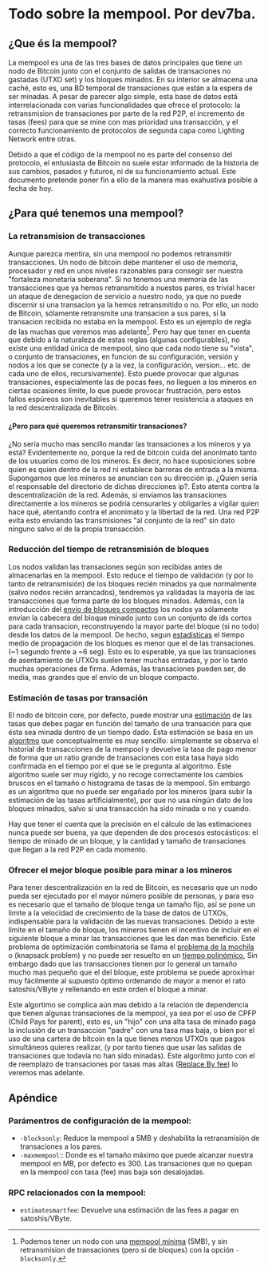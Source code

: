 # Todo sobre la mempool. Por dev7ba.

## ¿Que és la mempool?

La mempool es una de las tres bases de datos principales que tiene un nodo de Bitcoin junto con el conjunto de salidas de transaciones no gastadas (UTXO set) y los bloques minados. En su interior se almacena una caché, esto es, una BD temporal de transaciones que están a la espera de ser minadas. A pesar de parecer algo simple, esta base de datos está interrelacionada con varias funcionalidades que ofrece el protocolo: la retransmision de transaciones por parte de la red P2P, el incremento de tasas (fees) para que se mine con mas prioridad una transacción, y el correcto funcionamiento de protocolos de segunda capa como Lighting Network entre otras. 

Debido a que el código de la mempool no es parte del consenso del protocolo, el entusiasta de Bitcoin no suele estar informado de la historia de sus cambios, pasados y futuros, ni de su funcionamiento actual. Este documento pretende poner fin a ello de la manera mas exahustiva posible a fecha de hoy.

## ¿Para qué tenemos una mempool?

### La retransmision de transacciones

Aunque parezca mentira, sin una mempool no podemos retransmitir transacciones. Un nodo de bitcoin debe mantener el uso de memoria, procesador y red en unos niveles razonables para consegir ser nuestra "fortaleza monetaria soberana". Si no tenemos una memoria de las transacciones que ya hemos retransmitido a nuestos pares, es trivial hacer un ataque de denegacion de servicio a nuestro nodo, ya que no puede discernir si una transacion ya la hemos retransmitido o no. Por ello, un nodo de Bitcoin, sólamente retransmite una transacion a sus pares, si la transacion recibida no estaba en la mempool. Esto es un ejemplo de regla de las muchas que veremos mas adelante[^1]. Pero hay que tener en cuenta que debido a la naturaleza de estas reglas (algunas configurables), no existe una entidad única de mempool, sino que cada nodo tiene su "vista", o conjunto de transaciones, en funcion de su configuración, versión y nodos a los que se conecte (y a la vez, la configuración, version... etc. de cada uno de ellos, recursivamente). Esto puede provocar que algunas transaciones, especialmente las de pocas fees, no lleguen a los mineros en ciertas ocasiones límite, lo que puede provocar frustración, pero estos fallos espúreos son inevitables si queremos tener resistencia a ataques en la red descentralizada de Bitcoin.

#### ¿Pero para qué queremos retransmitir transaciones?

¿No sería mucho mas sencillo mandar las transaciones a los mineros y ya está? Evidentemente no, porque la red de bitcoin cuida del anonimato tanto de los usuarios como de los mineros. Es decir, no hace suposiciones sobre quien es quien dentro de la red ni establece barreras de entrada a la misma. Supongamos que los mineros se anuncian con su dirección ip. ¿Quien sería el responsable del directorio de dichas direcciones ip?. Esto atenta contra la descentralización de la red. Además, si enviamos las transaciones directamente a los mineros se podría censurarles y obligarles a vigilar quien hace qué, atentando contra el anonimato y la libertad de la red. Una red P2P evita esto enviando las transmisiones "al conjunto de la red" sin dato ninguno salvo el de la propia transacción.

### Reducción del tiempo de retransmisión de bloques

Los nodos validan las transaciones según son recibidas antes de almacenarlas en la mempool. Esto reduce el tiempo de validación (y por lo tanto de retransmisión) de los bloques recién minados ya que normalmente (salvo nodos recién arrancados), tendremos ya validadas la mayoría de las transacciones que forma parte de los bloques minados. Además, con la introducción del [envío de bloques compactos](https://bitcoinops.org/en/topics/compact-block-relay/) los nodos ya sólamente envían la cabecera del bloque minado junto con un conjunto de ids cortos para cada transacion, reconstruyendo la mayor parte del bloque (si no todo) desde los datos de la mempool. De hecho, segun [estadísticas](https://www.dsn.kastel.kit.edu/bitcoin/#nodes) el tiempo medio de propagación de los bloques es menor que el de las transaciones. (~1 segundo frente a ~6 seg). Esto es lo esperable, ya que las transaciones de asentamiento de UTXOs suelen tener muchas entradas, y por lo tanto muchas operaciones de firma. Además, las transaciones pueden ser, de media, mas grandes que el envío de un bloque compacto.

### Estimación de tasas por transación

El nodo de bitcoin core, por defecto, puede mostrar una [estimación](https://mempoolexplorer.com/feeEstimation) de las tasas que debes pagar en función del tamaño de una transación para que ésta sea minada dentro de un tiempo dado. Esta estimación se basa en un [algoritmo](https://gist.github.com/morcos/d3637f015bc4e607e1fd10d8351e9f41) que conceptualmente es muy sencillo: simplemente se observa el historial de transacciones de la mempool y devuelve la tasa de pago menor de forma que un ratio grande de transaciones con esta tasa haya sido confirmada en el tiempo por el que se le pregunta al algoritmo. Éste algoritmo suele ser muy rígido, y no recoge correctamente los cambios bruscos en el tamaño o histograma de tasas de la mempool. Sin embargo es un algoritmo que no puede ser engañado por los mineros (para subir la estimación de las tasas artificialmente), por que no usa ningún dato de los bloques minados, salvo si una transacción ha sido minada o no y cuando. 

Hay que tener el cuenta que la precisión en el cálculo de las estimaciones nunca puede ser buena, ya que dependen de dos procesos estocásticos: el tiempo de minado de un bloque, y la cantidad y tamaño de transaciones que llegan a la red P2P en cada momento.

### Ofrecer el mejor bloque posible para minar a los mineros

Para tener descentralización en la red de Bitcoin, es necesario que un nodo pueda ser ejecutado por el mayor número posible de personas, y para eso es necesario que el tamaño de bloque tenga un tamaño fijo, así se pone un límite a la velocidad de crecimiento de la base de datos de UTXOs, indispensable para la validación de las nuevas transaciones. Debido a este límite en el tamaño de bloque, los mineros tienen el incentivo de incluir en el siguiente bloque a minar las transacciones que les dan mas beneficio. Este problema de optimización combinatoria se llama el [problema de la mochila](https://es.wikipedia.org/wiki/Problema_de_la_mochila) o (knapsack problem) y no puede ser resuelto en un [tiempo polinómico](https://es.wikipedia.org/wiki/NP-completo), Sin embargo dado que las transacciones tienen por lo general un tamaño mucho mas pequeño que el del bloque, este problema se puede aproximar muy fácilmente al supuesto óptimo ordenando de mayor a menor el rato satoshis/VByte y rellenando en este orden el bloque a minar.

Este algortimo se complica aún mas debido a la relación de dependencia que tienen algunas transaciones de la mempool, ya sea por el uso de CPFP (Child Pays for parent), esto es, un "hijo" con una alta tasa de minado paga la inclusión de un transaccion "padre" con una tasa mas baja, o bien por el uso de una cartera de bitcoin en la que tienes menos UTXOs que pagos simultáneos quieres realizar, (y por tanto tienes que usar las salidas de transaciones que todavía no han sido minadas). Este algoritmo junto con el de reemplazo de transaciones por tasas mas altas ([Replace By fee](https://bitcoinops.org/en/topics/replace-by-fee/)) lo veremos mas adelante.


## Apéndice

### Parámentros de configuración de la mempool:

- `-blocksonly`: Reduce la mempool a 5MB y deshabilita la retransmisión de transaciones a los pares.
- `-maxmempool`:<n>: Donde <n> es el tamaño máximo que puede alcanzar nuestra mempool en MB, por defecto es 300. Las transaciones que no quepan en la mempool con tasa (fee) mas baja son desalojadas.

### RPC relacionados con la mempool:
- `estimatesmartfee`: Devuelve una estimación de las fees a pagar en satoshis/VByte.


[^1]: Podemos tener un nodo con una [mempool mínima](https://github.com/bitcoin/bitcoin/blob/master/doc/reduce-memory.md) (5MB), y sin retransmision de transaciones (pero si de bloques) con la opción `-blocksonly`.

